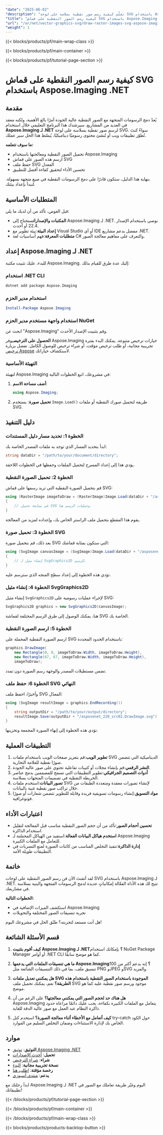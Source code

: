 ```yaml
---
"date": "2025-06-02"
"description": "تعلّم كيفية رسم صور نقطية بسلاسة على لوحة SVG باستخدام Aspose.Imaging لـ .NET. يرشدك هذا البرنامج التعليمي خلال العملية، مما يُحسّن الأداء ويُبسّط سير عملك."
"title": "كيفية رسم الصور النقطية على قماش SVG باستخدام Aspose.Imaging .NET"
"url": "/ar/net/vector-graphics-svg/draw-raster-images-svg-aspose-imaging-net/"
"weight": 1
---
```


{{< blocks/products/pf/main-wrap-class >}}

{{< blocks/products/pf/main-container >}}

{{< blocks/products/pf/tutorial-page-section >}}
# كيفية رسم الصور النقطية على قماش SVG باستخدام Aspose.Imaging .NET

## مقدمة

يُعدّ دمج الرسومات المتجهة مع الصور النقطية عالية الجودة أمرًا بالغ الأهمية، ولكنه معقد في العديد من المشاريع. سيرشدك هذا البرنامج التعليمي خلال استخدام **Aspose.Imaging لـ .NET** لرسم صور نقطية بسلاسة على لوحة SVG. سواءً كنتَ تُطوّر تطبيقات ويب أو تُنشئ محتوى رسوميًا ديناميكيًا، يُبسّط هذا الحل سير عملك.

**ما سوف تتعلمه:**
- تحميل الصور النقطية ومعالجتها باستخدام Aspose.Imaging
- ارسم هذه الصور على قماش SVG
- حفظ ملف SVG المعدل
- تحسين الأداء لتحقيق كفاءة أفضل للتطبيق

بنهاية هذا الدليل، ستكون قادرًا على دمج الرسومات النقطية في صيغ متجهة بسهولة. لنبدأ بإعداد بيئتك.

## المتطلبات الأساسية

قبل الغوص، تأكد من أن لديك ما يلي:

- **المكتبات والإصدارات**ستحتاج إلى Aspose.Imaging لـ .NET. نوصي باستخدام الإصدار 22.4 أو أحدث.
- **إعداد البيئة**:بيئة تطوير مع Visual Studio أو أي IDE مفضل يدعم مشاريع .NET.
- **متطلبات المعرفة**:فهم أساسيات لغة C# والتعرف على مفاهيم معالجة الصور.

## إعداد Aspose.Imaging لـ .NET

للبدء، عليك تثبيت مكتبة Aspose.Imaging. إليك عدة طرق للقيام بذلك:

### استخدام .NET CLI
```bash
dotnet add package Aspose.Imaging
```

### استخدام مدير الحزم
```powershell
Install-Package Aspose.Imaging
```

### استخدام واجهة مستخدم مدير الحزم NuGet
ابحث عن "Aspose.Imaging" وقم بتثبيت الإصدار الأحدث.

**الحصول على الترخيص**يوفر Aspose.Imaging خيارات ترخيص متنوعة. يمكنك البدء بفترة تجريبية مجانية، أو طلب ترخيص مؤقت، أو شراء ترخيص للوصول الكامل. تفضل بزيارة [ترخيص Aspose](https://purchase.aspose.com/buy) لاستكشاف خياراتك.

### التهيئة الأساسية

لتهيئة Aspose.Imaging في مشروعك، اتبع الخطوات التالية:

1. **أضف مساحة الاسم**:
   ```csharp
   using Aspose.Imaging;
   ```

2. **تحميل صورة**:
   يستخدم `Image.Load()` طريقة لتحميل صورك النقطية أو ملفات SVG.

## دليل التنفيذ

### الخطوة 1: تحديد مسار دليل المستندات

ابدأ بتحديد المسار الذي توجد به ملفات المصدر الخاصة بك:

```csharp
string dataDir = "/path/to/your/document/directory";
```

يؤدي هذا إلى إعداد المسرح لتحميل الملفات وحفظها في الخطوات اللاحقة.

### الخطوة 2: تحميل الصورة النقطية

قم بتحميل الصورة النقطية التي تريد رسمها على قماش SVG:

```csharp
using (RasterImage imageToDraw = (RasterImage)Image.Load(dataDir + "/asposenet_220_src01.png"))
{
    // قم بمتابعة تحميل SVG وعمليات الرسم هنا.
}
```

يقوم هذا المقطع بتحميل ملف الراستر الخاص بك، وإعداده لمزيد من المعالجة.

### الخطوة 3: تحميل صورة SVG

بعد ذلك، قم بتحميل صورة SVG التي ستكون بمثابة قماشك:

```csharp
using (SvgImage canvasImage = (SvgImage)Image.Load(dataDir + "/asposenet_220_src02.svg"))
{
    // إنشاء مثيل لـ SvgGraphics2D للرسم.
}
```

تؤدي هذه الخطوة إلى إعداد سطح المتجه الذي سترسم عليه.

### الخطوة 4: إنشاء مثيل SvgGraphics2D

إنشاء مثيل `SvgGraphics2D` لإجراء عمليات رسومية على SVG:

```csharp
SvgGraphics2D graphics = new SvgGraphics2D(canvasImage);
```

هنا، يمكنك الوصول إلى طرق الرسم المختلفة لقماشة SVG الخاصة بك.

### الخطوة 5: ارسم الصورة النقطية

ارسم الصورة النقطية المحملة على SVG باستخدام الحدود المحددة:

```csharp
graphics.DrawImage(
    new Rectangle(0, 0, imageToDraw.Width, imageToDraw.Height),
    new Rectangle(67, 67, imageToDraw.Width, imageToDraw.Height),
    imageToDraw);
```

تضمن مستطيلات المصدر والوجهة رسم الصورة دون تمدد.

### الخطوة 6: حفظ ملف SVG النهائي

وأخيرًا، احفظ ملف SVG المعدّل:

```csharp
using (SvgImage resultImage = graphics.EndRecording())
{
    string outputDir = "/path/to/your/output/directory";
    resultImage.Save(outputDir + "/asposenet_220_src02.DrawImage.svg");
}
```

تؤدي هذه الخطوة إلى إنهاء الصورة المجمعة وتخزينها.

## التطبيقات العملية

1. **تطوير الويب**:قم بتعزيز صفحات الويب باستخدام ملفات SVG الديناميكية التي تتضمن صورًا نقطية للعلامة التجارية.
2. **النشر الرقمي**:قم بإنشاء مجلات أو كتيبات تفاعلية تحتوي على صور عالية الجودة.
3. **أدوات التصميم الجرافيكي**:تطوير التطبيقات التي تسمح للمصممين بدمج عناصر الخريطة النقطية في تصميمات المتجهات بسلاسة.
4. **تصور البيانات**:استخدم ملفات SVG لإنشاء تصورات معقدة ومتعددة الطبقات من خلال تراكب صور نقطية غنية بالبيانات.
5. **مواد التسويق**:إنشاء رسومات تسويقية فريدة وقابلة للتطوير تتضمن شعارات أو صورًا فوتوغرافية.

## اعتبارات الأداء

- **تحسين أحجام الصور**:تأكد من أن حجم الصور النقطية مناسب قبل المعالجة لتقليل استخدام الذاكرة.
- **استخدم هياكل البيانات الفعالة**:استفيد من الهياكل المحسّنة لـ Aspose.Imaging للتعامل مع الملفات الكبيرة.
- **إدارة الذاكرة**:تنفيذ التخلص المناسب من كائنات الصورة لمنع التسربات في التطبيقات طويلة الأمد.

## خاتمة

لقد أتقنتَ الآن فن رسم الصور النقطية على لوحات SVG باستخدام Aspose.Imaging لـ .NET. تتيح لك هذه الأداة الفعّالة إمكانياتٍ عديدة لدمج الرسومات المتجهة والبتية بسلاسة في مشاريعك.

**الخطوات التالية:**
- استكشف الميزات الإضافية في Aspose.Imaging
- تجربة تنسيقات الصور المختلفة والتحويلات

هل أنت مستعد لتجربته؟ طبّق الحل في مشروعك اليوم!

## قسم الأسئلة الشائعة

1. **كيف أقوم بتثبيت Aspose.Imaging لـ .NET؟**
   بإمكانك استخدام NuGet Package Manager أو أوامر .NET CLI كما هو موضح سابقًا.

2. **ما هي تنسيقات الملفات التي يدعمها Aspose.Imaging؟**
   إنه يدعم أكثر من 100 تنسيق ملف، بما في ذلك التنسيقات الشائعة مثل PNG وJPEG وSVG والمزيد.

3. **هل يمكنني تعديل ملفات SVG الموجودة باستخدام الصور النقطية باستخدام هذه الطريقة؟**
   نعم، يمكنك تحميل ملف SVG موجود ورسم صور نقطية عليه كما هو موضح.

4. **هل هناك حد لحجم الصور التي يمكنني معالجتها؟**
   على الرغم من أن Aspose.Imaging يتعامل مع الملفات الكبيرة بكفاءة، يجب عليك دائمًا مراعاة حدود ذاكرة النظام عند العمل مع صور عالية الدقة للغاية.

5. **كيف أتعامل مع الأخطاء أثناء معالجة الصورة؟**
   استخدم كتل try-catch حول الكود الخاص بك لإدارة الاستثناءات وضمان التخلص السليم من الموارد.

## موارد

- **التوثيق**: [توثيق Aspose.Imaging .NET](https://reference.aspose.com/imaging/net/)
- **تحميل**: [أحدث الإصدارات](https://releases.aspose.com/imaging/net/)
- **شراء**: [شراء الترخيص](https://purchase.aspose.com/buy)
- **نسخة تجريبية مجانية**: [البدء](https://releases.aspose.com/imaging/net/)
- **رخصة مؤقتة**: [اطلب هنا](https://purchase.aspose.com/temporary-license/)
- **يدعم**: [منتدى أسبوزي](https://forum.aspose.com/c/imaging/10)

ابدأ رحلتك مع Aspose.Imaging لـ .NET اليوم وغيّر طريقة تعاملك مع الصور في تطبيقاتك!

{{< /blocks/products/pf/tutorial-page-section >}}

{{< /blocks/products/pf/main-container >}}

{{< /blocks/products/pf/main-wrap-class >}}

{{< blocks/products/products-backtop-button >}}